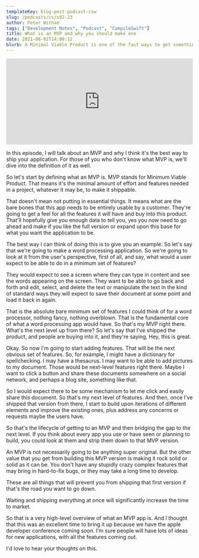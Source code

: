```yaml
---
templateKey: blog-post-podcast-csw
slug: /podcasts/cs/s02-23
author: Peter Witham
tags: ["Development Notes", "Podcast", "CompileSwift"]
title: What is an MVP and why you should make one
date: 2021-06-02T14:00:12
blurb: A Minimal Viable Product is one of the fast ways to get something to market in my opinion. And you should be making them, I'll explain in this episode.
---
```


<iframe src="https://open.spotify.com/embed/episode/3Q4JsfpiR0UpFB6L8g7qK0" width="100%" height="232" frameBorder="0" allowtransparency="true" allow="encrypted-media"></iframe>

In this episode, I will talk about an MVP and why I think it's the best way to ship your application. For those of you who don't know what MVP is, we'll dive into the definition of it as well.

So let's start by defining what an MVP is. MVP stands for Minimum Viable Product. That means it's the minimal amount of effort and features needed in a project, whatever it may be, to make it shippable.

That doesn't mean not putting in essential things. It means what are the bare bones that this app needs to be entirely usable by a customer. They're going to get a feel for all the features it will have and buy into this product. That'll hopefully give you enough data to tell you, yes you now need to go ahead and make if you like the full version or expand upon this base for what you want the application to be.

The best way I can think of doing this is to give you an example. So let's say that we're going to make a word processing application. So we're going to look at it from the user's perspective, first of all, and say, what would a user expect to be able to do in a minimum set of features?

They would expect to see a screen where they can type in content and see the words appearing on the screen. They want to be able to go back and forth and edit, select, and delete the text or manipulate the text in the kind of standard ways they will expect to save their document at some point and load it back in again.

That is the absolute bare minimum set of features I could think of for a word processor, nothing fancy, nothing overblown. That is the fundamental core of what a word processing app would have. So that's my MVP right there. What's the next level up from there? So let's say that I've shipped the product, and people are buying into it, and they're saying, Hey, this is great.

Okay. So now I'm going to start adding features. That will be the next obvious set of features. So, for example, I might have a dictionary for spellchecking. I may have a thesaurus. I may want to be able to add pictures to my document. Those would be next-level features right there. Maybe I want to click a button and share these documents somewhere on a social network, and perhaps a blog site, something like that.

So I would expect there to be some mechanism to let me click and easily share this document. So that's my next level of features. And then, once I've shipped that version from there, I start to build upon iterations of different elements and improve the existing ones, plus address any concerns or requests maybe the users have.

So that's the lifecycle of getting to an MVP and then bridging the gap to the next level. If you think about every app you use or have seen or planning to build, you could look at them and strip them down to that MVP version.

An MVP is not necessarily going to be anything super original. But the other value that you get from building this MVP version is making it rock solid or solid as it can be. You don't have any stupidly crazy complex features that may bring in hard-to-fix bugs, or they may take a long time to develop.

These are all things that will prevent you from shipping that first version if that's the road you want to go down. 

Waiting and shipping everything at once will significantly increase the time to market.

So that is a very high-level overview of what an MVP app is. And I thought that this was an excellent time to bring it up because we have the apple developer conference coming soon. I'm sure people will have lots of ideas for new applications, with all the features coming out.

I'd love to hear your thoughts on this.